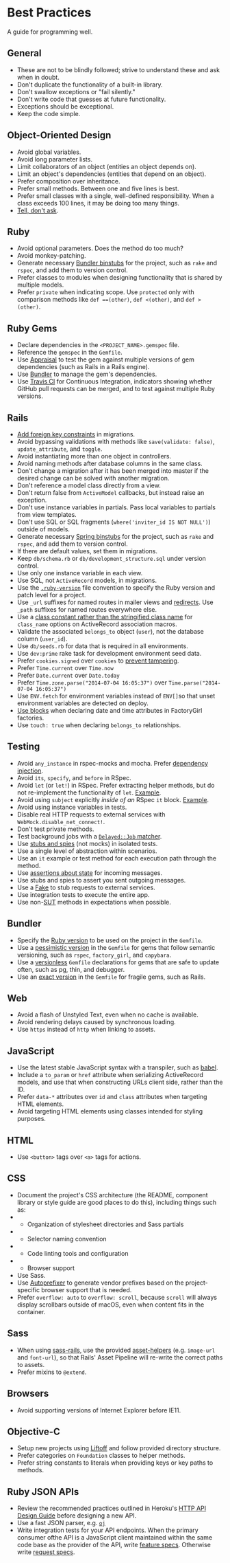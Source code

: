 # Best Practices

A guide for programming well.

## General

* These are not to be blindly followed; strive to understand these and ask when in doubt.
* Don't duplicate the functionality of a built-in library.
* Don't swallow exceptions or "fail silently."
* Don't write code that guesses at future functionality.
* Exceptions should be exceptional.
* Keep the code simple.

## Object-Oriented Design

* Avoid global variables.
* Avoid long parameter lists.
* Limit collaborators of an object (entities an object depends on).
* Limit an object's dependencies (entities that depend on an object).
* Prefer composition over inheritance.
* Prefer small methods. Between one and five lines is best.
* Prefer small classes with a single, well-defined responsibility. When a class exceeds 100 lines, it may be doing too many things.
* [Tell, don't ask].

[Tell, don't ask]: https://robots.thoughtbot.com/tell-dont-ask

## Ruby

* Avoid optional parameters. Does the method do too much?
* Avoid monkey-patching.
* Generate necessary [Bundler binstubs] for the project, such as `rake` and `rspec`, and add them to version control.
* Prefer classes to modules when designing functionality that is shared by multiple models.
* Prefer `private` when indicating scope. Use `protected` only with comparison methods like `def ==(other)`, `def <(other)`, and `def >(other)`.

[Bundler binstubs]: https://github.com/sstephenson/rbenv/wiki/Understanding-binstubs

## Ruby Gems

* Declare dependencies in the `<PROJECT_NAME>.gemspec` file.
* Reference the `gemspec` in the `Gemfile`.
* Use [Appraisal] to test the gem against multiple versions of gem dependencies (such as Rails in a Rails engine).
* Use [Bundler] to manage the gem's dependencies.
* Use [Travis CI] for Continuous Integration, indicators showing whether GitHub pull requests can be merged, and to test against multiple Ruby versions.

[Appraisal]: https://github.com/thoughtbot/appraisal
[Bundler]: http://bundler.io
[Travis CI]: http://travis-ci.org

## Rails

* [Add foreign key constraints][fkey] in migrations.
* Avoid bypassing validations with methods like `save(validate: false)`, `update_attribute`, and `toggle`.
* Avoid instantiating more than one object in controllers.
* Avoid naming methods after database columns in the same class.
* Don't change a migration after it has been merged into master if the desired change can be solved with another migration.
* Don't reference a model class directly from a view.
* Don't return false from `ActiveModel` callbacks, but instead raise an exception.
* Don't use instance variables in partials. Pass local variables to partials from view templates.
* Don't use SQL or SQL fragments (`where('inviter_id IS NOT NULL')`) outside of models.
* Generate necessary [Spring binstubs] for the project, such as `rake` and `rspec`, and add them to version control.
* If there are default values, set them in migrations.
* Keep `db/schema.rb` or `db/development_structure.sql` under version control.
* Use only one instance variable in each view.
* Use SQL, not `ActiveRecord` models, in migrations.
* Use the [`.ruby-version`] file convention to specify the Ruby version and patch level for a project.
* Use `_url` suffixes for named routes in mailer views and [redirects].  Use `_path` suffixes for named routes everywhere else.
* Use a [class constant rather than the stringified class name][class constant in association] for `class_name` options on ActiveRecord association macros.
* Validate the associated `belongs_to` object (`user`), not the database column (`user_id`).
* Use `db/seeds.rb` for data that is required in all environments.
* Use `dev:prime` rake task for development environment seed data.
* Prefer `cookies.signed` over `cookies` to [prevent tampering].
* Prefer `Time.current` over `Time.now`
* Prefer `Date.current` over `Date.today`
* Prefer `Time.zone.parse("2014-07-04 16:05:37")` over `Time.parse("2014-07-04 16:05:37")`
* Use `ENV.fetch` for environment variables instead of `ENV[]`so that unset environment variables are detected on deploy.
* [Use blocks][date-block] when declaring date and time attributes in FactoryGirl factories.
* Use `touch: true` when declaring `belongs_to` relationships.

[date-block]: /best-practices/samples/ruby.rb#L10
[fkey]: http://robots.thoughtbot.com/referential-integrity-with-foreign-keys
[`.ruby-version`]: https://gist.github.com/fnichol/1912050
[redirects]: http://www.w3.org/Protocols/rfc2616/rfc2616-sec14.html#sec14.30
[Spring binstubs]: https://github.com/sstephenson/rbenv/wiki/Understanding-binstubs
[prevent tampering]: http://blog.bigbinary.com/2013/03/19/cookies-on-rails.html
[class constant in association]: https://github.com/thoughtbot/guides/blob/master/style/rails/sample.rb

## Testing

* Avoid `any_instance` in rspec-mocks and mocha. Prefer [dependency injection].
* Avoid `its`, `specify`, and `before` in RSpec.
* Avoid `let` (or `let!`) in RSpec. Prefer extracting helper methods, but do not re-implement the functionality of `let`. [Example][avoid-let].
* Avoid using `subject` explicitly *inside of an* RSpec `it` block. [Example][subject-example].
* Avoid using instance variables in tests.
* Disable real HTTP requests to external services with `WebMock.disable_net_connect!`.
* Don't test private methods.
* Test background jobs with a [`Delayed::Job` matcher].
* Use [stubs and spies] \(not mocks\) in isolated tests.
* Use a single level of abstraction within scenarios.
* Use an `it` example or test method for each execution path through the method.
* Use [assertions about state] for incoming messages.
* Use stubs and spies to assert you sent outgoing messages.
* Use a [Fake] to stub requests to external services.
* Use integration tests to execute the entire app.
* Use non-[SUT] methods in expectations when possible.

[dependency injection]: http://en.wikipedia.org/wiki/Dependency_injection
[subject-example]: ../style/testing/unit_test_spec.rb
[avoid-let]: ../style/testing/avoid_let_spec.rb
[`Delayed::Job` matcher]: https://gist.github.com/3186463
[stubs and spies]: http://robots.thoughtbot.com/post/159805295/spy-vs-spy
[assertions about state]: https://speakerdeck.com/skmetz/magic-tricks-of-testing-railsconf?slide=51
[Fake]: http://robots.thoughtbot.com/post/219216005/fake-it
[SUT]: http://xunitpatterns.com/SUT.html

## Bundler

* Specify the [Ruby version] to be used on the project in the `Gemfile`.
* Use a [pessimistic version] in the `Gemfile` for gems that follow semantic versioning, such as `rspec`, `factory_girl`, and `capybara`.
* Use a [versionless] `Gemfile` declarations for gems that are safe to update often, such as pg, thin, and debugger.
* Use an [exact version] in the `Gemfile` for fragile gems, such as Rails.

[Ruby version]: http://bundler.io/v1.3/gemfile_ruby.html
[exact version]: http://robots.thoughtbot.com/post/35717411108/a-healthy-bundle
[pessimistic version]: http://robots.thoughtbot.com/post/35717411108/a-healthy-bundle
[versionless]: http://robots.thoughtbot.com/post/35717411108/a-healthy-bundle

## Web

* Avoid a flash of Unstyled Text, even when no cache is available.
* Avoid rendering delays caused by synchronous loading.
* Use `https` instead of `http` when linking to assets.

## JavaScript

* Use the latest stable JavaScript syntax with a transpiler, such as [babel].
* Include a `to_param` or `href` attribute when serializing ActiveRecord models, and use that when constructing URLs client side, rather than the ID.
* Prefer `data-*` attributes over `id` and `class` attributes when targeting HTML elements.
* Avoid targeting HTML elements using classes intended for styling purposes.

[babel]: https://babeljs.io/

## HTML

* Use `<button>` tags over `<a>` tags for actions.

## CSS

- Document the project's CSS architecture (the README, component library or style guide are good places to do this), including things such as:
- - Organization of stylesheet directories and Sass partials
- - Selector naming convention
- - Code linting tools and configuration
- - Browser support
- Use Sass.
- Use [Autoprefixer][autoprefixer] to generate vendor prefixes based on the project-specific browser support that is needed.
- Prefer `overflow: auto` to `overflow: scroll`, because `scroll` will always display scrollbars outside of macOS, even when content fits in the container.

[autoprefixer]: https://github.com/postcss/autoprefixer

## Sass

* When using [sass-rails], use the provided [asset-helpers][asset-helpers] (e.g. `image-url` and `font-url`), so that Rails' Asset Pipeline will re-write the correct paths to assets.
* Prefer mixins to `@extend`.

[sass-rails]: https://github.com/rails/sass-rails
[asset-helpers]: https://github.com/rails/sass-rails#asset-helpers

## Browsers

* Avoid supporting versions of Internet Explorer before IE11.

## Objective-C

* Setup new projects using [Liftoff](https://github.com/thoughtbot/liftoff) and follow provided directory structure.
* Prefer categories on `Foundation` classes to helper methods.
* Prefer string constants to literals when providing keys or key paths to methods.

## Ruby JSON APIs

* Review the recommended practices outlined in Heroku's [HTTP API Design Guide] before designing a new API.
* Use a fast JSON parser, e.g. [`oj`][oj]
* Write integration tests for your API endpoints. When the primary consumer ofthe API is a JavaScript client maintained within the same code base as the provider of the API, write [feature specs]. Otherwise write [request specs].

[HTTP API Design Guide]: https://github.com/interagent/http-api-design
[oj]: https://github.com/ohler55/oj
[feature specs]: https://www.relishapp.com/rspec/rspec-rails/docs/feature-specs/feature-spec
[request specs]: https://www.relishapp.com/rspec/rspec-rails/docs/request-specs/request-spec
